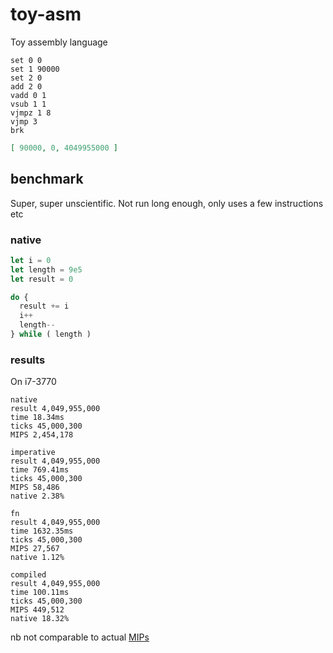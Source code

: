 # toy-asm

Toy assembly language

```
set 0 0
set 1 90000
set 2 0
add 2 0
vadd 0 1
vsub 1 1
vjmpz 1 8
vjmp 3
brk
```

```json
[ 90000, 0, 4049955000 ]
```

## benchmark

Super, super unscientific. Not run long enough, only uses a few instructions etc

### native

```js
let i = 0
let length = 9e5
let result = 0

do {
  result += i
  i++
  length--
} while ( length )
```

### results

On i7-3770

```
native
result 4,049,955,000
time 18.34ms
ticks 45,000,300
MIPS 2,454,178

imperative
result 4,049,955,000
time 769.41ms
ticks 45,000,300
MIPS 58,486
native 2.38%

fn
result 4,049,955,000
time 1632.35ms
ticks 45,000,300
MIPS 27,567
native 1.12%

compiled
result 4,049,955,000
time 100.11ms
ticks 45,000,300
MIPS 449,512
native 18.32%
```

nb not comparable to actual [MIPs](https://en.wikipedia.org/wiki/Instructions_per_second)